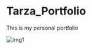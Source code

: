 # Tarza_Portfolio
This is my personal portfolio

![img1](https://user-images.githubusercontent.com/38365727/178162840-81c0ecce-d3e0-4096-bc7b-e5c25a6e2488.PNG)
